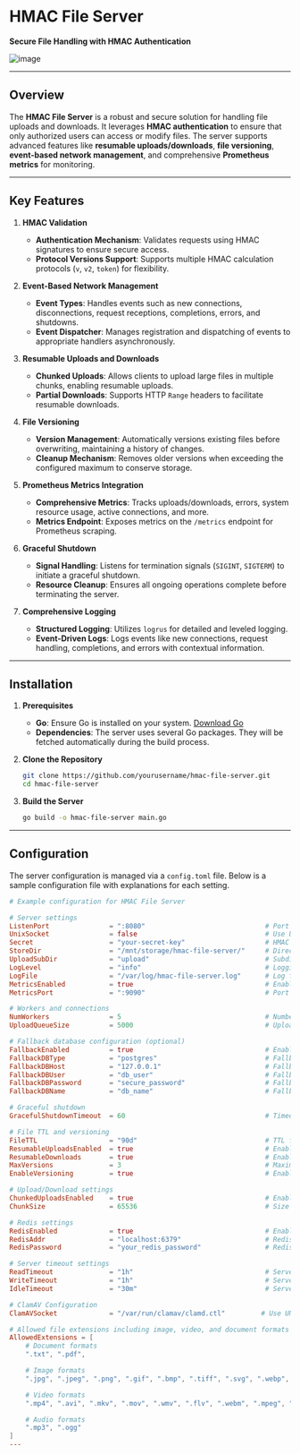 
# HMAC File Server

**Secure File Handling with HMAC Authentication**

![image](https://github.com/user-attachments/assets/891a2bae-84ed-4899-82cf-adf2d82e9f35)

---

## Overview

The **HMAC File Server** is a robust and secure solution for handling file uploads and downloads. It leverages **HMAC authentication** to ensure that only authorized users can access or modify files. The server supports advanced features like **resumable uploads/downloads**, **file versioning**, **event-based network management**, and comprehensive **Prometheus metrics** for monitoring.

---

## Key Features

1. **HMAC Validation**
    - **Authentication Mechanism**: Validates requests using HMAC signatures to ensure secure access.
    - **Protocol Versions Support**: Supports multiple HMAC calculation protocols (`v`, `v2`, `token`) for flexibility.

2. **Event-Based Network Management**
    - **Event Types**: Handles events such as new connections, disconnections, request receptions, completions, errors, and shutdowns.
    - **Event Dispatcher**: Manages registration and dispatching of events to appropriate handlers asynchronously.

3. **Resumable Uploads and Downloads**
    - **Chunked Uploads**: Allows clients to upload large files in multiple chunks, enabling resumable uploads.
    - **Partial Downloads**: Supports HTTP `Range` headers to facilitate resumable downloads.

4. **File Versioning**
    - **Version Management**: Automatically versions existing files before overwriting, maintaining a history of changes.
    - **Cleanup Mechanism**: Removes older versions when exceeding the configured maximum to conserve storage.

5. **Prometheus Metrics Integration**
    - **Comprehensive Metrics**: Tracks uploads/downloads, errors, system resource usage, active connections, and more.
    - **Metrics Endpoint**: Exposes metrics on the `/metrics` endpoint for Prometheus scraping.
  
6. **Graceful Shutdown**
    - **Signal Handling**: Listens for termination signals (`SIGINT`, `SIGTERM`) to initiate a graceful shutdown.
    - **Resource Cleanup**: Ensures all ongoing operations complete before terminating the server.

7. **Comprehensive Logging**
    - **Structured Logging**: Utilizes `logrus` for detailed and leveled logging.
    - **Event-Driven Logs**: Logs events like new connections, request handling, completions, and errors with contextual information.

---

## Installation

1. **Prerequisites**
    - **Go**: Ensure Go is installed on your system. [Download Go](https://golang.org/dl/)
    - **Dependencies**: The server uses several Go packages. They will be fetched automatically during the build process.

2. **Clone the Repository**

    ```bash
    git clone https://github.com/yourusername/hmac-file-server.git
    cd hmac-file-server
    ```

3. **Build the Server**

    ```bash
    go build -o hmac-file-server main.go
    ```

---

## Configuration

The server configuration is managed via a `config.toml` file. Below is a sample configuration file with explanations for each setting.

```toml
# Example configuration for HMAC File Server

# Server settings
ListenPort               = ":8080"                              # Port for the file server to listen on
UnixSocket               = false                                # Use Unix sockets if true, otherwise TCP
Secret                   = "your-secret-key"                    # HMAC secret for securing uploads
StoreDir                 = "/mnt/storage/hmac-file-server/"     # Directory for storing uploaded files
UploadSubDir             = "upload"                             # Subdirectory for uploads
LogLevel                 = "info"                               # Logging level: "debug", "info", "warn", "error"
LogFile                  = "/var/log/hmac-file-server.log"      # Log file path
MetricsEnabled           = true                                 # Enable Prometheus metrics
MetricsPort              = ":9090"                              # Port for Prometheus metrics server

# Workers and connections
NumWorkers               = 5                                    # Number of workers
UploadQueueSize          = 5000                                 # Upload queue size for handling multiple uploads

# Fallback database configuration (optional)
FallbackEnabled          = true                                 # Enable fallback to a database if Redis is unavailable
FallbackDBType           = "postgres"                           # Fallback database type ("postgres" or "mysql")
FallbackDBHost           = "127.0.0.1"                          # Fallback database host
FallbackDBUser           = "db_user"                            # Fallback database username
FallbackDBPassword       = "secure_password"                    # Fallback database password
FallbackDBName           = "db_name"                            # Fallback database name

# Graceful shutdown
GracefulShutdownTimeout  = 60                                   # Timeout for graceful shutdowns (in seconds)

# File TTL and versioning
FileTTL                  = "90d"                                # TTL for file expiration
ResumableUploadsEnabled  = true                                 # Enable resumable uploads
ResumableDownloads       = true                                 # Enable resumable downloads
MaxVersions              = 3                                    # Maximum number of file versions to keep
EnableVersioning         = true                                 # Enable file versioning

# Upload/Download settings
ChunkedUploadsEnabled    = true                                 # Enable chunked uploads
ChunkSize                = 65536                                # Size of each chunk in bytes (64 KB)

# Redis settings
RedisEnabled             = true                                 # Enable Redis for caching
RedisAddr                = "localhost:6379"                     # Redis server address
RedisPassword            = "your_redis_password"                # Redis password (if any)

# Server timeout settings
ReadTimeout              = "1h"                                 # Server read timeout
WriteTimeout             = "1h"                                 # Server write timeout
IdleTimeout              = "30m"                                # Server idle timeout

# ClamAV Configuration
ClamAVSocket             = "/var/run/clamav/clamd.ctl"         # Use UNIX socket; alternatively use TCP socket

# Allowed file extensions including image, video, and document formats
AllowedExtensions = [
    # Document formats
    ".txt", ".pdf",

    # Image formats
    ".jpg", ".jpeg", ".png", ".gif", ".bmp", ".tiff", ".svg", ".webp",

    # Video formats
    ".mp4", ".avi", ".mkv", ".mov", ".wmv", ".flv", ".webm", ".mpeg", ".mpg", ".m4v", ".3gp", ".3g2",

    # Audio formats
    ".mp3", ".ogg"
]
---
